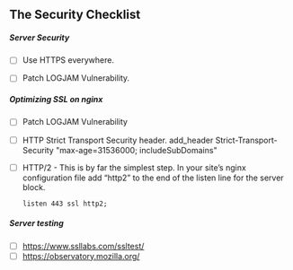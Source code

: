 ## The Security Checklist

##### Server Security
- [ ] Use HTTPS everywhere.
- [ ] Patch LOGJAM Vulnerability.



##### Optimizing SSL on nginx
- [ ] Patch LOGJAM Vulnerability
- [ ] HTTP Strict Transport Security header.
      add_header Strict-Transport-Security "max-age=31536000; includeSubDomains"

- [ ] HTTP/2 - This is by far the simplest step. In your site’s nginx configuration file add “http2” to the end of the listen line for the server block.

      listen 443 ssl http2;






##### Server testing
- [ ] https://www.ssllabs.com/ssltest/
- [ ] https://observatory.mozilla.org/
